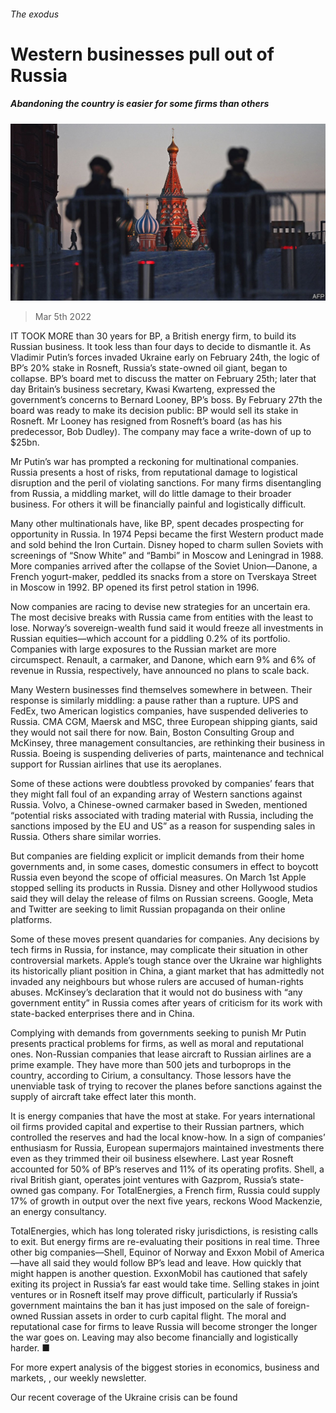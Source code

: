 ###### The exodus

# Western businesses pull out of Russia 

##### Abandoning the country is easier for some firms than others 

![image](images/20220305_wbp001.jpg) 

> Mar 5th 2022 

IT TOOK MORE than 30 years for BP, a British energy firm, to build its Russian business. It took less than four days to decide to dismantle it. As Vladimir Putin’s forces invaded Ukraine early on February 24th, the logic of BP’s 20% stake in Rosneft, Russia’s state-owned oil giant, began to collapse. BP’s board met to discuss the matter on February 25th; later that day Britain’s business secretary, Kwasi Kwarteng, expressed the government’s concerns to Bernard Looney, BP’s boss. By February 27th the board was ready to make its decision public: BP would sell its stake in Rosneft. Mr Looney has resigned from Rosneft’s board (as has his predecessor, Bob Dudley). The company may face a write-down of up to $25bn.

Mr Putin’s war has prompted a reckoning for multinational companies. Russia presents a host of risks, from reputational damage to logistical disruption and the peril of violating sanctions. For many firms disentangling from Russia, a middling market, will do little damage to their broader business. For others it will be financially painful and logistically difficult.


Many other multinationals have, like BP, spent decades prospecting for opportunity in Russia. In 1974 Pepsi became the first Western product made and sold behind the Iron Curtain. Disney hoped to charm sullen Soviets with screenings of “Snow White” and “Bambi” in Moscow and Leningrad in 1988. More companies arrived after the collapse of the Soviet Union—Danone, a French yogurt-maker, peddled its snacks from a store on Tverskaya Street in Moscow in 1992. BP opened its first petrol station in 1996.

Now companies are racing to devise new strategies for an uncertain era. The most decisive breaks with Russia came from entities with the least to lose. Norway’s sovereign-wealth fund said it would freeze all investments in Russian equities—which account for a piddling 0.2% of its portfolio. Companies with large exposures to the Russian market are more circumspect. Renault, a carmaker, and Danone, which earn 9% and 6% of revenue in Russia, respectively, have announced no plans to scale back.

Many Western businesses find themselves somewhere in between. Their response is similarly middling: a pause rather than a rupture. UPS and FedEx, two American logistics companies, have suspended deliveries to Russia. CMA CGM, Maersk and MSC, three European shipping giants, said they would not sail there for now. Bain, Boston Consulting Group and McKinsey, three management consultancies, are rethinking their business in Russia. Boeing is suspending deliveries of parts, maintenance and technical support for Russian airlines that use its aeroplanes.

Some of these actions were doubtless provoked by companies’ fears that they might fall foul of an expanding array of Western sanctions against Russia. Volvo, a Chinese-owned carmaker based in Sweden, mentioned “potential risks associated with trading material with Russia, including the sanctions imposed by the EU and US” as a reason for suspending sales in Russia. Others share similar worries.

But companies are fielding explicit or implicit demands from their home governments and, in some cases, domestic consumers in effect to boycott Russia even beyond the scope of official measures. On March 1st Apple stopped selling its products in Russia. Disney and other Hollywood studios said they will delay the release of films on Russian screens. Google, Meta and Twitter are seeking to limit Russian propaganda on their online platforms.

Some of these moves present quandaries for companies. Any decisions by tech firms in Russia, for instance, may complicate their situation in other controversial markets. Apple’s tough stance over the Ukraine war highlights its historically pliant position in China, a giant market that has admittedly not invaded any neighbours but whose rulers are accused of human-rights abuses. McKinsey’s declaration that it would not do business with “any government entity” in Russia comes after years of criticism for its work with state-backed enterprises there and in China.

Complying with demands from governments seeking to punish Mr Putin presents practical problems for firms, as well as moral and reputational ones. Non-Russian companies that lease aircraft to Russian airlines are a prime example. They have more than 500 jets and turboprops in the country, according to Cirium, a consultancy. Those lessors have the unenviable task of trying to recover the planes before sanctions against the supply of aircraft take effect later this month.

It is energy companies that have the most at stake. For years international oil firms provided capital and expertise to their Russian partners, which controlled the reserves and had the local know-how. In a sign of companies’ enthusiasm for Russia, European supermajors maintained investments there even as they trimmed their oil business elsewhere. Last year Rosneft accounted for 50% of BP’s reserves and 11% of its operating profits. Shell, a rival British giant, operates joint ventures with Gazprom, Russia’s state-owned gas company. For TotalEnergies, a French firm, Russia could supply 17% of growth in output over the next five years, reckons Wood Mackenzie, an energy consultancy.

TotalEnergies, which has long tolerated risky jurisdictions, is resisting calls to exit. But energy firms are re-evaluating their positions in real time. Three other big companies—Shell, Equinor of Norway and Exxon Mobil of America—have all said they would follow BP’s lead and leave. How quickly that might happen is another question. ExxonMobil has cautioned that safely exiting its project in Russia’s far east would take time. Selling stakes in joint ventures or in Rosneft itself may prove difficult, particularly if Russia’s government maintains the ban it has just imposed on the sale of foreign-owned Russian assets in order to curb capital flight. The moral and reputational case for firms to leave Russia will become stronger the longer the war goes on. Leaving may also become financially and logistically harder. ■

For more expert analysis of the biggest stories in economics, business and markets, , our weekly newsletter.

Our recent coverage of the Ukraine crisis can be found 


